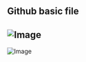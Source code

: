 Github basic file
---
![Image](https://i.imgur.com/twR1EUI.png)
---
![Image](https://i.imgur.com/jlO1yhT.png)
